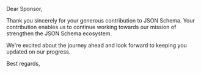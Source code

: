 Dear Sponsor,

Thank you sincerely for your generous contribution to JSON Schema. Your contribution enables us to continue working towards our mission of strengthen the JSON Schema ecosystem.

We're excited about the journey ahead and look forward to keeping you updated on our progress.

Best regards,
